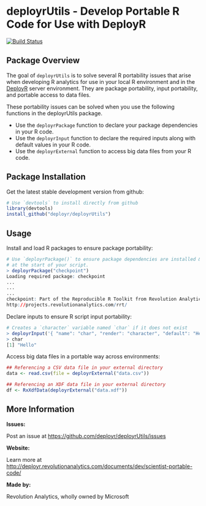 # deployrUtils - Develop Portable R Code for Use with DeployR

[![Build Status](http://nicrdepstaging.cloudapp.net:8080/buildStatus/icon?job=deployrUtils)](http://nicrdepstaging.cloudapp.net:8080/job/deployrUtils/)

## Package Overview

The goal of `deployrUtils` is to solve several R portability issues that arise when developing R analytics for use in your local R environment and in the [DeployR](https://deployr.revolutionanalytics.com) server environment. They are package portability, input portability, and portable access to data files.

These portability issues can be solved when you use the following functions in the deployrUtils package.

+ Use the `deployrPackage` function to declare your package dependencies in your R code.
+ Use the `deployrInput` function to declare the required inputs along with default values in your R code.
+ Use the `deployrExternal` function to access big data files from your R code.

## Package Installation

<!--
Get the stable version from CRAN:
```R
install.packages("deployrUtils")
library("deployrUtils")
```
-->

Get the latest stable development version from github:
```R
# Use `devtools` to install directly from github
library(devtools)
install_github("deployr/deployrUtils")
```

## Usage

Install and load R packages to ensure package portability:

```R
# Use `deployrPackage()` to ensure package dependencies are installed & loaded 
# at the start of your script.
> deployrPackage("checkpoint")
Loading required package: checkpoint
...
...
...
checkpoint: Part of the Reproducible R Toolkit from Revolution Analytics
http://projects.revolutionanalytics.com/rrt/
```

Declare inputs to ensure R script input portability:

```R
# Creates a `character` variable named `char` if it does not exist
> deployrInput('{ "name": "char", "render": "character", "default": "Hello" } ')
> char
[1] "Hello"
```

Access big data files in a portable way across environments:

```R
## Referencing a CSV data file in your external directory
data <- read.csv(file = deployrExternal("data.csv")) 

## Referencing an XDF data file in your external directory
df <- RxXdfData(deployrExternal("data.xdf"))
```

## More Information

**Issues:**

Post an issue at https://github.com/deployr/deployrUtils/issues

**Website:**

Learn more at http://deployr.revolutionanalytics.com/documents/dev/scientist-portable-code/

**Made by:**

Revolution Analytics, wholly owned by Microsoft
